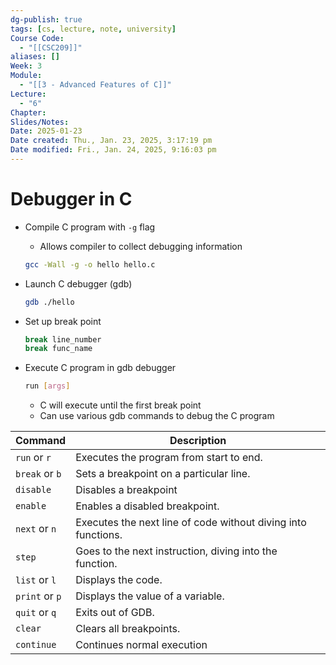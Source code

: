 ```yaml
---
dg-publish: true
tags: [cs, lecture, note, university]
Course Code:
  - "[[CSC209]]"
aliases: []
Week: 3
Module:
  - "[[3 - Advanced Features of C]]"
Lecture:
  - "6"
Chapter: 
Slides/Notes: 
Date: 2025-01-23
Date created: Thu., Jan. 23, 2025, 3:17:19 pm
Date modified: Fri., Jan. 24, 2025, 9:16:03 pm
---
```


# Debugger in C

- Compile C program with `-g` flag
    - Allows compiler to collect debugging information

    ```bash
    gcc -Wall -g -o hello hello.c
    ```

- Launch C debugger (gdb)

    ```bash
    gdb ./hello
    ```

- Set up break point

    ```bash
    break line_number
    break func_name
    ```

- Execute C program in gdb debugger

    ```bash
    run [args]
    ```

    - C will execute until the first break point
    - Can use various gdb commands to debug the C program

| Command        | Description                                                   |
| -------------- | ------------------------------------------------------------- |
| `run` or `r`   | Executes the program from start to end.                       |
| `break` or `b` | Sets a breakpoint on a particular line.                       |
| `disable`      | Disables a breakpoint                                         |
| `enable`       | Enables a disabled breakpoint.                                |
| `next` or `n`  | Executes the next line of code without diving into functions. |
| `step`         | Goes to the next instruction, diving into the function.       |
| `list` or `l`  | Displays the code.                                            |
| `print` or `p` | Displays the value of a variable.                             |
| `quit` or `q`  | Exits out of GDB.                                             |
| `clear`        | Clears all breakpoints.                                       |
| `continue`     | Continues normal execution                                    |
